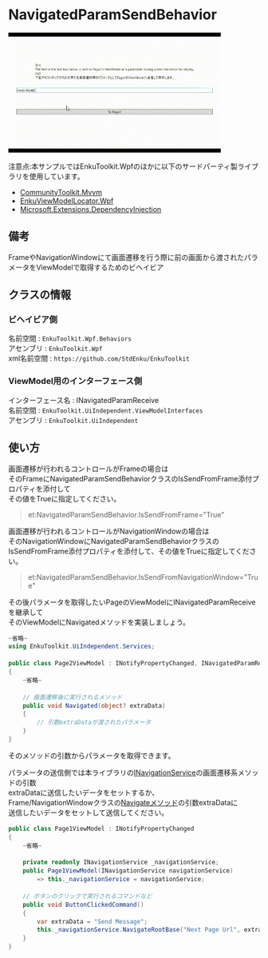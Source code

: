 # NavigatedParamSendBehavior

![gif1](./imgs/gif1.gif)

注意点:本サンプルではEnkuToolkit.Wpfのほかに以下のサードパーティ製ライブラリを使用しています。

- [CommunityToolkit.Mvvm](https://www.nuget.org/packages/CommunityToolkit.Mvvm)
- [EnkuViewModelLocator.Wpf](https://www.nuget.org/packages/EnkuViewModelLocator.Wpf)
- [Microsoft.Extensions.DependencyInjection](https://www.nuget.org/packages/Microsoft.Extensions.DependencyInjection/8.0.0-preview.1.23110.8)

## 備考

FrameやNavigationWindowにて画面遷移を行う際に前の画面から渡されたパラメータをViewModelで取得するためのビヘイビア



## クラスの情報

### ビヘイビア側

名前空間 : `EnkuToolkit.Wpf.Behaviors`<br/>アセンブリ : `EnkuToolkit.Wpf`<br/>xml名前空間 : `https://github.com/StdEnku/EnkuToolkit`

### ViewModel用のインターフェース側

インターフェース名 : INavigatedParamReceive<br/>名前空間 : `EnkuToolkit.UiIndependent.ViewModelInterfaces`<br/>アセンブリ : `EnkuToolkit.UiIndependent`



## 使い方

画面遷移が行われるコントロールがFrameの場合は<br/>そのFrameにNavigatedParamSendBehaviorクラスのIsSendFromFrame添付プロパティを添付して<br/>その値をTrueに指定してください。

> et:NavigatedParamSendBehavior.IsSendFromFrame="True"



画面遷移が行われるコントロールがNavigationWindowの場合は<br/>そのNavigationWindowにNavigatedParamSendBehaviorクラスの<br/>IsSendFromFrame添付プロパティを添付して、その値をTrueに指定してください。

> et:NavigatedParamSendBehavior.IsSendFromNavigationWindow="True"



その後パラメータを取得したいPageのViewModelにINavigatedParamReceiveを継承して<br/>そのViewModelにNavigatedメソッドを実装しましょう。

```c#
~省略~
using EnkuToolkit.UiIndependent.Services;

public class Page2ViewModel : INotifyPropertyChanged, INavigatedParamReceive
{
    ~省略~
    
    // 画面遷移後に実行されるメソッド
    public void Navigated(object? extraData)
    {
        // 引数extraDataが渡されたパラメータ
    }
}
```

そのメソッドの引数からパラメータを取得できます。



パラメータの送信側では本ライブラリの[INavigationService](../08.AbstractNavigationService/README.md)の画面遷移系メソッドの引数<br/>extraDataに送信したいデータをセットするか、<br/>Frame/NavigationWindowクラスの[Navigateメソッド](https://learn.microsoft.com/ja-jp/dotnet/api/system.windows.controls.frame.navigate?view=windowsdesktop-7.0#system-windows-controls-frame-navigate(system-uri-system-object))の引数extraDataに<br/>送信したいデータをセットして送信してください。

```c#
public class Page1ViewModel : INotifyPropertyChanged
{
    ~省略~
        
    private readonly INavigationService _navigationService;
    public Page1ViewModel(INavigationService navigationService)
    	=> this._navigationService = navigationService;
    
    // ボタンのクリックで実行されるコマンドなど
    public void ButtonClickedCommand()
    {
        var extraData = "Send Message";
        this._navigationService.NavigateRootBase("Next Page Url", extraData);
    }
}
```

